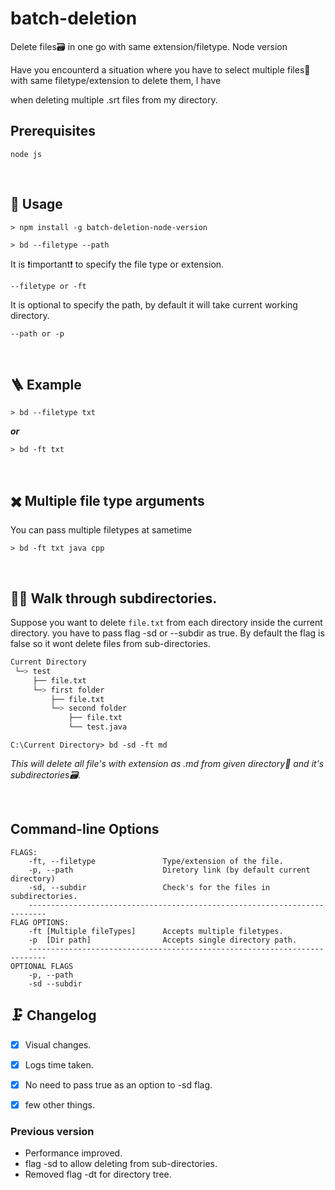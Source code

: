   

#  batch-deletion

Delete files🗃 in one go with same extension/filetype. Node version

  

Have you encounterd a situation where you have to select multiple files📁 with same filetype/extension to delete them, I have

when deleting multiple .srt files from my directory.

  

##  ‍Prerequisites

```
node js
```

<br>

##  🔮 Usage

  

```
> npm install -g batch-deletion-node-version
```

```
> bd --filetype --path
```

It is ❗important❗ to specify the file type or extension.

```
--filetype or -ft
```

  

It is optional to specify the path, by default it will take current working directory.

```
--path or -p
```

<br>

##  🪜 Example

```
> bd --filetype txt
```

***or***

```
> bd -ft txt
```

<br>

##  ✖️ Multiple file type arguments

You can pass multiple filetypes at sametime

```
> bd -ft txt java cpp
```

<br>

## 🚶‍♀️ Walk through subdirectories.

Suppose you want to delete `file.txt` from each directory inside the current directory.
you have to pass flag -sd or --subdir as true. By default the flag is false so it wont delete files from sub-directories.

```bash
Current Directory
 └─> test
     ├── file.txt
     └─> first folder
         ├── file.txt
         └─> second folder
             ├── file.txt
             └── test.java
```
```
C:\Current Directory> bd -sd -ft md
```
*This will delete all file's with extension as .md from given directory📂 and it's subdirectories🗃.*

<br>

## Command-line Options
```
FLAGS:
    -ft, --filetype               Type/extension of the file.
    -p, --path                    Diretory link (by default current directory)
    -sd, --subdir                 Check's for the files in subdirectories.
    --------------------------------------------------------------------------
FLAG OPTIONS:
    -ft [Multiple fileTypes]      Accepts multiple filetypes.
    -p  [Dir path]                Accepts single directory path.
    --------------------------------------------------------------------------
OPTIONAL FLAGS
    -p, --path
    -sd --subdir
```


## 🗜️ Changelog
-  [x] Visual changes.
-  [x] Logs time taken.
-  [x] No need to pass true as an option to -sd flag.
-  [x] few other things.


### Previous version
- Performance improved.
- flag -sd to allow deleting from sub-directories.
- Removed flag -dt for directory tree.
